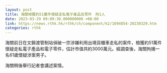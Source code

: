 ```yaml
---
layout: post
title: 海關檢獲約51萬件懷疑走私電子產品及零件　拘1人
date: 2023-03-29 09:09:30.000000000 +08:00
link: https://news.rthk.hk/rthk/ch/component/k2/1694054-20230329.htm
categories: rthk
---
```


海關前日在文錦渡管制站偵破一宗涉嫌利用出境貨櫃車走私的案件，檢獲約51萬件懷疑走私電子產品和電子零件，估計市值共約3000萬元。經調查後，海關拘捕一名61歲懷疑涉案男子。

海關稍後舉行記者會講述案情。
